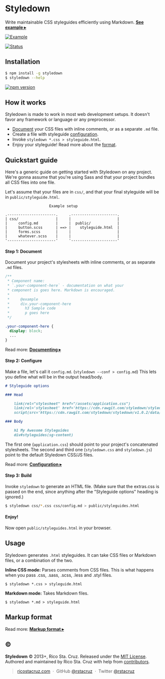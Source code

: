 Styledown
=========

Write maintainable CSS styleguides efficiently using Markdown.
**[See example ▸][example]**

[![Example](https://cdn.rawgit.com/styledown/styledown/81a1d9c/examples/screenshot.png)][example]

[![Status](http://img.shields.io/travis/styledown/styledown/master.svg?style=flat)](https://travis-ci.org/styledown/styledown "See test builds")

Installation
------------

``` bash
$ npm install -g styledown
$ styledown --help
```

[![npm version](http://img.shields.io/npm/v/styledown.svg?style=flat)](https://npmjs.org/package/styledown "View this project on npm")

[example]: http://cdn.rawgit.com/styledown/styledown/v1.0.2/examples/bootstrap/index.html

How it works
------------

Styledown is made to work in most web development setups. It doesn't favor any 
framework or language or any preprocessor.

 * [Document][doc] your CSS files with inline comments, or as a separate `.md` file.
 * Create a file with styleguide [configuration][conf].
 * Invoke `styledown *.css > styleguide.html`.
 * Enjoy your styleguide! Read more about the [format][fmt].

[doc]: docs/Documenting.md
[conf]: docs/Configuration.md
[fmt]: docs/Format.md

Quickstart guide
----------------

Here's a generic guide on getting started with Styledown on any project. We're
gonna assume that you're using Sass and that your project bundles all CSS files
into one file.

Let's assume that your files are in `css/`, and that your final styleguide will
be in `public/styleguide.html`.

```
                    Example setup

.----------------------.     .---------------------.
| css/                 |     |                     |
|     config.md        |     |  public/            |
|     button.scss      | ==> |    styleguide.html  |
|     forms.scss       |     |                     |
|     whatever.scss    |     |                     |
'----------------------'     '---------------------'
```

#### Step 1: Document

Document your project's stylesheets with inline comments, or as separate `.md`
files.

```css
/**
 * Component name:
 * `.your-component-here` - documentation on what your
 * component is goes here. Markdown is encouraged.
 *
 *     @example
 *     div.your-component-here
 *       h3 Sample code
 *       p goes here
 */

.your-component-here {
  display: block;
  ...
}
```

Read more: **[Documenting ▸](docs/Documenting.md)**

#### Step 2: Configure

Make a file, let's call it `config.md`. (`styledown --conf > config.md`) This
lets you define what will be in the output head/body.

```markdown
# Styleguide options

### Head

    link(rel="stylesheet" href="/assets/application.css")
    link(rel='stylesheet' href='https://cdn.rawgit.com/styledown/styledown/v1.0.2/data/styledown.css')
    script(src='https://cdn.rawgit.com/styledown/styledown/v1.0.2/data/styledown.js')

### Body

    h1 My Awesome Styleguides
    div#styleguides(sg-content)
```

The first one (`application.css`) should point to your project's concatenated
stylesheets. The second and third one (`styledown.css` and `styledown.js`)
point to the default Styledown CSS/JS files.

Read more: **[Configuration ▸](docs/Configuration.md)**

#### Step 3: Build

Invoke `styledown` to generate an HTML file. (Make sure that the extras.css is
passed on the end, since anything after the "Styleguide options" heading is ignored.)

```bash
$ styledown css/*.css css/config.md > public/styleguides.html
```

#### Enjoy!

Now open `public/styleguides.html` in your browser.

Usage
-----

Styledown generates `.html` styleguides. It can take CSS files or Markdown 
files, or a combination of the two.

__Inline CSS mode:__ Parses comments from CSS files. This is what happens when 
you pass .css, .sass, .scss, .less and .styl files.

```
$ styledown *.css > styleguide.html
```

__Markdown mode:__ Takes Markdown files.

```
$ styledown *.md > styleguide.html
```

Markup format
-------------

Read more: **[Markup format ▸](docs/Format.md)**

## :copyright:

**Styledown** © 2013+, Rico Sta. Cruz. Released under the [MIT License].<br>
Authored and maintained by Rico Sta. Cruz with help from [contributors].

> [ricostacruz.com](http://ricostacruz.com) &nbsp;&middot;&nbsp;
> GitHub [@rstacruz](https://github.com/rstacruz) &nbsp;&middot;&nbsp;
> Twitter [@rstacruz](https://twitter.com/rstacruz)

[MIT License]: http://mit-license.org/
[contributors]: http://github.com/styledown/styledown/contributors
[highlight.js]: http://highlightjs.org/
[Jade]: http://jade-lang.com/
